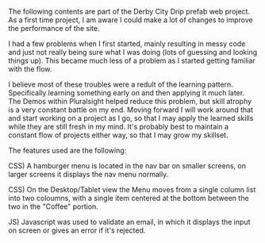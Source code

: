 The following contents are part of the Derby City Drip prefab web project.
As a first time project, I am aware I could make a lot of changes to improve the performance of the site.

I had a few problems when I first started, mainly resulting in messy code and just not really being sure what I was doing (lots of guessing and looking things up).
This became much less of a problem as I started getting familiar with the flow.

I believe most of these troubles were a redult of the learning pattern. Specifically learning something early on and then applying it much later.
The Demos within Pluralsight helped reduce this problem, but skill atrophy is a very constant battle on my end.
Moving forward I will work around that and start working on a project as I go, so that I may apply the learned skills while they are still fresh in my mind.
It's probably best to maintain a constant flow of projects either way, so that I may grow my skillset.

The features used are the following:

CSS) A hamburger menu is located in the nav bar on smaller screens, on larger screens it displays the nav menu normally.

CSS) On the Desktop/Tablet view the Menu moves from a single column list into two coloumns, with a single item centered at the bottom between the two in the "Coffee" portion.

JS) Javascript was used to validate an email, in which it displays the input on screen or gives an error if it's rejected.
